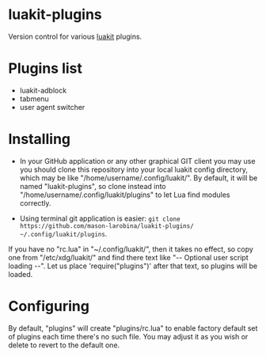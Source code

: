 luakit-plugins
==============

Version control for various [luakit](https://github.com/mason-larobina/luakit/) plugins.

Plugins list
============

* luakit-adblock
* tabmenu
* user agent switcher

Installing
==========

* In your GitHub application or any other graphical GIT client you may use you should clone this repository into your local luakit config directory, which may be like "/home/username/.config/luakit/".
By default, it will be named "luakit-plugins", so clone instead into "/home/username/.config/luakit/plugins" to let Lua find modules correctly.

* Using terminal git application is easier: ```git clone https://github.com/mason-larobina/luakit-plugins/ ~/.config/luakit/plugins```.


If you have no "rc.lua" in "~/.config/luakit/", then it takes no effect, so copy one from "/etc/xdg/luakit/" and find there text like "-- Optional user script loading --". Let us place 'require("plugins")' after that text, so plugins will be loaded.

Configuring
===========

By default, "plugins" will create "plugins/rc.lua" to enable factory default set of plugins each time there's no such file. You may adjust it as you wish or delete to revert to the default one.
